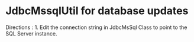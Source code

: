 # JdbcMssqlUtil for database updates

Directions :
	1. Edit the connection string in JdbcMsSql Class to point to the SQL Server instance.

	
